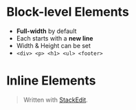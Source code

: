 # Block-level Elements

* **Full-width** by default
* Each starts with a **new line**
* Width & Height can be set
*  ```<div> <p> <h1> <ul> <footer>```


# Inline Elements


> Written with [StackEdit](https://stackedit.io/).
<!--stackedit_data:
eyJoaXN0b3J5IjpbMTQ5MzA0ODY4MF19
-->